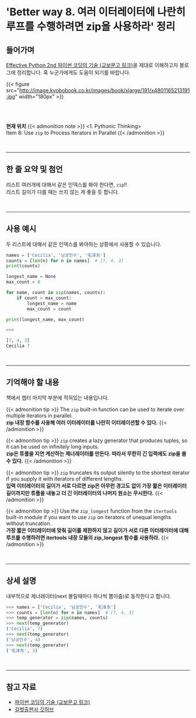 # 'Better way 8. 여러 이터레이터에 나란히 루프를 수행하려면 zip을 사용하라' 정리


## 들어가며

[Effective Python 2nd 파이썬 코딩의 기술 (교보문고 링크)](http://digital.kyobobook.co.kr/digital/ebook/ebookDetail.ink?selectedLargeCategory=001&barcode=4801165213191&orderClick=LEH&Kc=)을 제대로 이해하고자 블로그에 정리합니다. 혹 누군가에게도 도움이 되기를 바랍니다.

{{< figure src="http://image.kyobobook.co.kr/images/book/xlarge/191/x4801165213191.jpg" width="180px" >}}

<br/>
<br/>

**현재 위치**
{{< admonition note >}}
<1. Pythonic Thinking>  
Item 8: Use `zip` to Process Iterators in Parallel
{{< /admonition >}}


<br/>

---


## 한 줄 요약 및 첨언

리스트 여러개에 대해서 같은 인덱스를 봐야 한다면, `zip`!!  
리스트 길이가 다를 때는 쓰지 않는 게 좋을 듯 합니다.

<br/>

---

## 사용 예시

두 리스트에 대해서 같은 인덱스를 봐야하는 상황에서 사용할 수 있습니다.

```python
names = ['Cecilia', '남궁민수', '毛泽东']
counts = [len(n) for n in names]  # [7, 4, 3]
print(counts)

longest_name = None
max_count = 0

for name, count in zip(names, counts):
    if count > max_count:
        longest_name = name
        max_count = count

print(longest_name, max_count)

>>>

[7, 4, 3]
Cecilia 7
```


<br/>

---

## 기억해야 할 내용

책에서 챕터 마지막 부분에 적혀있는 내용입니다.

{{< admonition tip >}}
The `zip` built-in function can be used to iterate over multiple iterators in parallel.  
**zip 내장 함수를 사용해 여러 이터레이터를 나란히 이터레이션할 수 있다.**
{{< /admonition >}}

{{< admonition tip >}}
`zip` creates a lazy generator that produces tuples, so it can be used on infinitely long inputs.  
**zip은 튜플을 지연 계산하는 제너레이터를 만든다. 따라서 무한히 긴 입력에도 zip을 쓸 수 있다.**
{{< /admonition >}}

{{< admonition tip >}}
`zip` truncates its output silently to the shortest iterator if you supply it with iterators of different lengths.  
**입력 이터레이터의 길이가 서로 다르면 zip은 아무런 경고도 없이 가장 짧은 이터레이터 길이까지만 튜플을 내놓고 더 긴 이터레이터의 나머지 원소는 무시한다.**
{{< /admonition >}}

{{< admonition tip >}}
Use the `zip_longest` function from the `itertools` built-in module if you want to use `zip` on iterators of unequal lengths without truncation.  
**가장 짧은 이터레이터에 맞춰 길이를 제한하지 않고 길이가 서로 다른 이터레이터에 대해 루프를 수행하려면 itertools 내장 모듈의 zip_longest 함수를 사용하라.**
{{< /admonition >}}

<br/>

---


## 상세 설명

내부적으로 제너레이터(next 불릴때마다 하나씩 뽑아줌)로 동작한다고 합니다.

```python
>>> names = ['Cecilia', '남궁민수', '毛泽东']
>>> counts = [len(n) for n in names]  # [7, 4, 3]
>>> temp_generator = zip(names, counts)
>>> next(temp_generator)
('Cecilia', 7)
>>> next(temp_generator)
('남궁민수', 4)
>>> next(temp_generator)
('毛泽东', 3)
```

<br/>

---

## 참고 자료

- [파이썬 코딩의 기술 (교보문고 링크)](http://digital.kyobobook.co.kr/digital/ebook/ebookDetail.ink?selectedLargeCategory=001&barcode=4801165213191&orderClick=LEH&Kc=)
- [길벗출판사 깃허브](https://github.com/gilbutITbook/080235/blob/master/Chapter1/Better%20way8.py)
